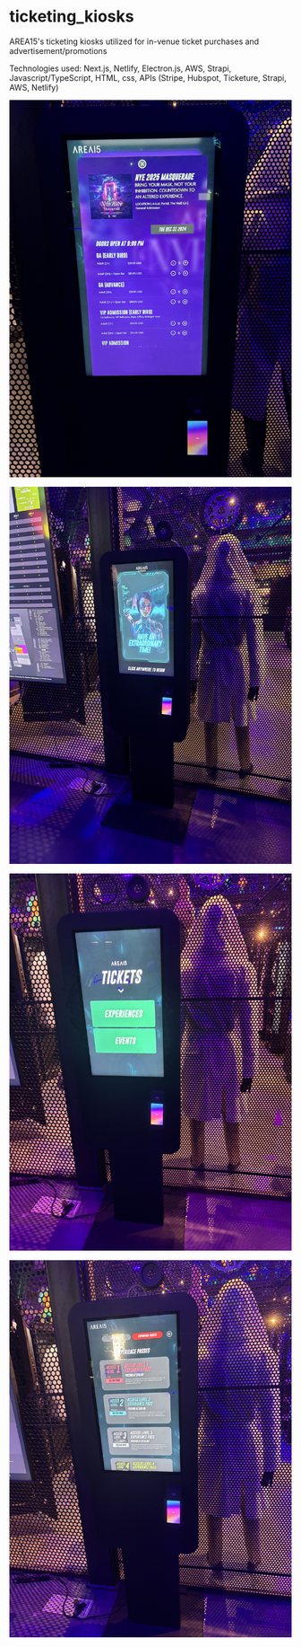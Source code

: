 # ticketing_kiosks
AREA15's ticketing kiosks utilized for in-venue ticket purchases and advertisement/promotions 

Technologies used: Next.js, Netlify, Electron.js, AWS, Strapi, Javascript/TypeScript, HTML, css, APIs (Stripe, Hubspot, Ticketure, Strapi, AWS, Netlify) 

![Alt text](https://github.com/R2DEV0/ticketing_kiosks/blob/main/IMG_4541.jpg "Kiosk Example")

![Alt text](https://github.com/R2DEV0/ticketing_kiosks/blob/main/IMG_4567.jpg "Kiosk Example")

![Alt text](https://github.com/R2DEV0/ticketing_kiosks/blob/main/IMG_4568.jpg "Kiosk Example")

![Alt text](https://github.com/R2DEV0/ticketing_kiosks/blob/main/IMG_4569.jpg "Kiosk Example")
